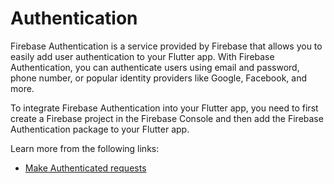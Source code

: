 # Authentication

Firebase Authentication is a service provided by Firebase that allows you to easily add user authentication to your Flutter app. With Firebase Authentication, you can authenticate users using email and password, phone number, or popular identity providers like Google, Facebook, and more.

To integrate Firebase Authentication into your Flutter app, you need to first create a Firebase project in the Firebase Console and then add the Firebase Authentication package to your Flutter app.

Learn more from the following links:

- [Make Authenticated requests](https://docs.flutter.dev/cookbook/networking/authenticated-requests)
